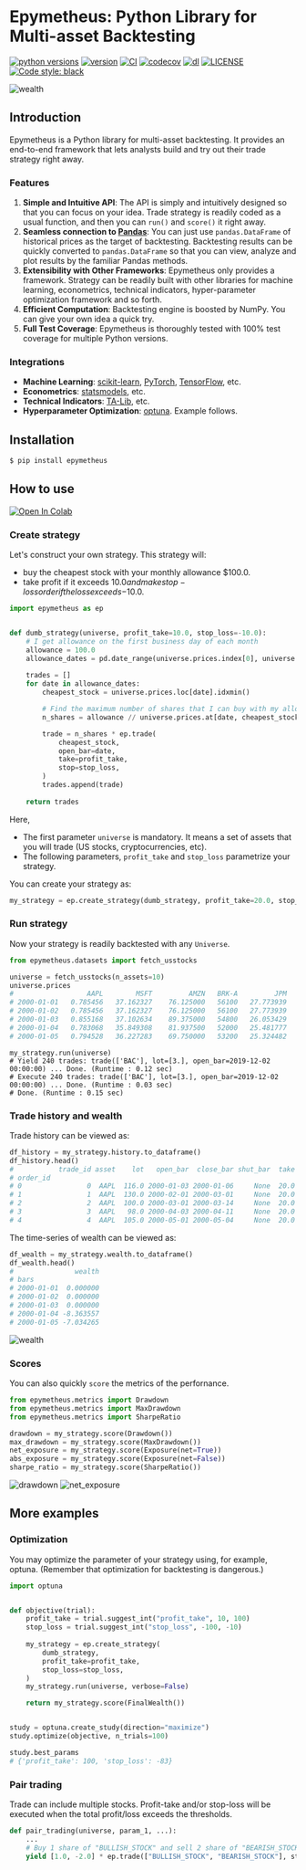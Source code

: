 # Epymetheus: Python Library for Multi-asset Backtesting

[![python versions](https://img.shields.io/pypi/pyversions/epymetheus.svg)](https://pypi.org/project/epymetheus/)
[![version](https://img.shields.io/pypi/v/epymetheus.svg)](https://pypi.org/project/epymetheus/)
[![CI](https://github.com/simaki/epymetheus/workflows/CI/badge.svg)](https://github.com/simaki/epymetheus/actions?query=workflow%3ACI)
[![codecov](https://codecov.io/gh/simaki/epymetheus/branch/master/graph/badge.svg)](https://codecov.io/gh/simaki/epymetheus)
[![dl](https://img.shields.io/pypi/dm/epymetheus)](https://pypi.org/project/epymetheus/)
[![LICENSE](https://img.shields.io/github/license/simaki/epymetheus)](LICENSE)
[![Code style: black](https://img.shields.io/badge/code%20style-black-000000.svg)](https://github.com/psf/black)

![wealth](examples/readme/wealth.png)

## Introduction

Epymetheus is a Python library for multi-asset backtesting.
It provides an end-to-end framework that lets analysts build and try out their trade strategy right away.

### Features

1. **Simple and Intuitive API**: The API is simply and intuitively designed so that you can focus on your idea. Trade strategy is readily coded as a usual function, and then you can `run()` and `score()` it right away.
2. **Seamless connection to [Pandas](https://github.com/pandas-dev/pandas)**: You can just use `pandas.DataFrame` of historical prices as the target of backtesting. Backtesting results can be quickly converted to `pandas.DataFrame` so that you can view, analyze and plot results by the familiar Pandas methods.
3. **Extensibility with Other Frameworks**: Epymetheus only provides a framework.  Strategy can be readily built with other libraries for machine learning, econometrics, technical indicators, hyper-parameter optimization framework and so forth.
4. **Efficient Computation**: Backtesting engine is boosted by NumPy.  You can give your own idea a quick try.
5. **Full Test Coverage**: Epymetheus is thoroughly tested with 100% test coverage for multiple Python versions.

### Integrations

- **Machine Learning**: [scikit-learn](https://github.com/scikit-learn/scikit-learn), [PyTorch](https://github.com/pytorch/pytorch), [TensorFlow](https://github.com/tensorflow/tensorflow), etc.
- **Econometrics**: [statsmodels](https://github.com/statsmodels/statsmodels), etc.
- **Technical Indicators**: [TA-Lib](https://github.com/mrjbq7/ta-lib), etc.
- **Hyperparameter Optimization**: [optuna](https://github.com/optuna/optuna). Example follows.

## Installation

```sh
$ pip install epymetheus
```

## How to use

[![Open In Colab](https://colab.research.google.com/assets/colab-badge.svg)](https://colab.research.google.com/github/simaki/epymetheus/blob/master/examples/readme/readme.ipynb)

### Create strategy

Let's construct your own strategy.  This strategy will:

* buy the cheapest stock with your monthly allowance $100.0.
* take profit if it exceeds $10.0 and make stop-loss order if the loss exceeds -$10.0.

```python
import epymetheus as ep


def dumb_strategy(universe, profit_take=10.0, stop_loss=-10.0):
    # I get allowance on the first business day of each month
    allowance = 100.0
    allowance_dates = pd.date_range(universe.prices.index[0], universe.prices.index[-1], freq="BMS")
    
    trades = []
    for date in allowance_dates:
        cheapest_stock = universe.prices.loc[date].idxmin()

        # Find the maximum number of shares that I can buy with my allowance
        n_shares = allowance // universe.prices.at[date, cheapest_stock]

        trade = n_shares * ep.trade(
            cheapest_stock,
            open_bar=date,
            take=profit_take,
            stop=stop_loss,
        )
        trades.append(trade)
        
    return trades
```

Here,

* The first parameter `universe` is mandatory. It means a set of assets that you will trade (US stocks, cryptocurrencies, etc).
* The following parameters, `profit_take` and `stop_loss` parametrize your strategy.

You can create your strategy as:

```python
my_strategy = ep.create_strategy(dumb_strategy, profit_take=20.0, stop_loss=-10.0)
```

### Run strategy

Now your strategy is readily backtested with any `Universe`.

```python
from epymetheus.datasets import fetch_usstocks

universe = fetch_usstocks(n_assets=10)
universe.prices
#                  AAPL        MSFT         AMZN   BRK-A         JPM         JNJ         WMT        BAC          PG        XOM
# 2000-01-01   0.785456   37.162327    76.125000   56100   27.773939   27.289129   46.962898  14.527933   31.304089  21.492596
# 2000-01-02   0.785456   37.162327    76.125000   56100   27.773939   27.289129   46.962898  14.527933   31.304089  21.492596
# 2000-01-03   0.855168   37.102634    89.375000   54800   26.053429   26.978193   45.391777  14.021359   30.625511  20.892334
# 2000-01-04   0.783068   35.849308    81.937500   52000   25.481777   25.990519   43.693306  13.189125   30.036228  20.492161
# 2000-01-05   0.794528   36.227283    69.750000   53200   25.324482   26.264877   42.801613  13.333860   29.464787  21.609318
```

```
my_strategy.run(universe)
# Yield 240 trades: trade(['BAC'], lot=[3.], open_bar=2019-12-02 00:00:00) ... Done. (Runtime : 0.12 sec)
# Execute 240 trades: trade(['BAC'], lot=[3.], open_bar=2019-12-02 00:00:00) ... Done. (Runtime : 0.03 sec)
# Done. (Runtime : 0.15 sec)
```

### Trade history and wealth

Trade history can be viewed as:

```python
df_history = my_strategy.history.to_dataframe()
df_history.head()
#           trade_id asset    lot   open_bar  close_bar shut_bar  take  stop        pnl
# order_id                                                                             
# 0                0  AAPL  116.0 2000-01-03 2000-01-06     None  20.0 -10.0 -15.010098
# 1                1  AAPL  130.0 2000-02-01 2000-03-01     None  20.0 -10.0  29.856866
# 2                2  AAPL  100.0 2000-03-01 2000-03-14     None  20.0 -10.0 -12.271219
# 3                3  AAPL   98.0 2000-04-03 2000-04-11     None  20.0 -10.0 -10.388053
# 4                4  AAPL  105.0 2000-05-01 2000-05-04     None  20.0 -10.0 -10.929523
```

The time-series of wealth can be viewed as:

```python
df_wealth = my_strategy.wealth.to_dataframe()
df_wealth.head()
#               wealth
# bars
# 2000-01-01  0.000000
# 2000-01-02  0.000000
# 2000-01-03  0.000000
# 2000-01-04 -8.363557
# 2000-01-05 -7.034265
```

![wealth](examples/readme/wealth.png)

### Scores

You can also quickly `score` the metrics of the perfornance.

```python
from epymetheus.metrics import Drawdown
from epymetheus.metrics import MaxDrawdown
from epymetheus.metrics import SharpeRatio

drawdown = my_strategy.score(Drawdown())
max_drawdown = my_strategy.score(MaxDrawdown())
net_exposure = my_strategy.score(Exposure(net=True))
abs_exposure = my_strategy.score(Exposure(net=False))
sharpe_ratio = my_strategy.score(SharpeRatio())
```

![drawdown](examples/readme/drawdown.png)
![net_exposure](examples/readme/net_exposure.png)

## More examples

### Optimization

You may optimize the parameter of your strategy using, for example, optuna.
(Remember that optimization for backtesting is dangerous.)

```python
import optuna


def objective(trial):
    profit_take = trial.suggest_int("profit_take", 10, 100)
    stop_loss = trial.suggest_int("stop_loss", -100, -10)
    
    my_strategy = ep.create_strategy(
        dumb_strategy,
        profit_take=profit_take,
        stop_loss=stop_loss,
    )
    my_strategy.run(universe, verbose=False)

    return my_strategy.score(FinalWealth())


study = optuna.create_study(direction="maximize")
study.optimize(objective, n_trials=100)

study.best_params
# {'profit_take': 100, 'stop_loss': -83}
```

### Pair trading

Trade can include multiple stocks.
Profit-take and/or stop-loss will be executed when the total profit/loss exceeds the thresholds.

```python
def pair_trading(universe, param_1, ...):
    ...
    # Buy 1 share of "BULLISH_STOCK" and sell 2 share of "BEARISH_STOCK".
    yield [1.0, -2.0] * ep.trade(["BULLISH_STOCK", "BEARISH_STOCK"], stop=-100.0)
```
